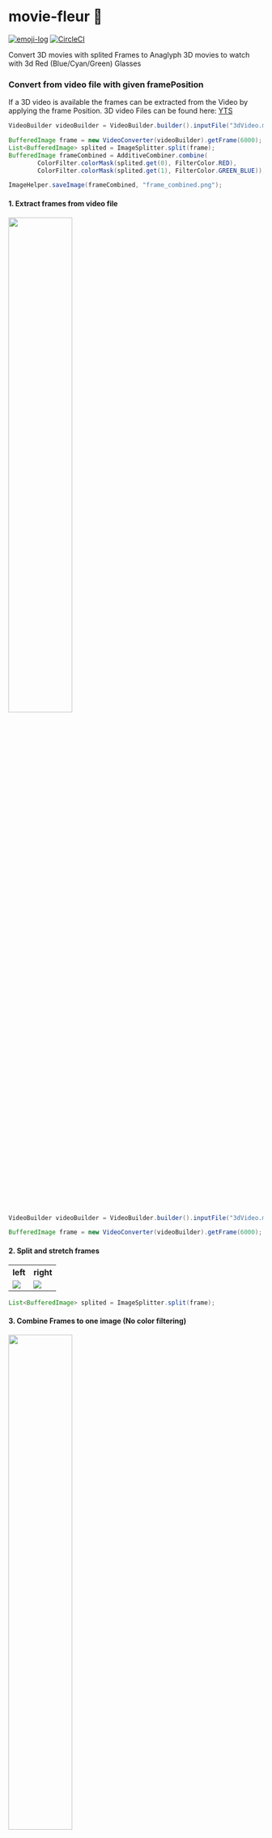 # movie-fleur 🌻
[![emoji-log](https://cdn.rawgit.com/ahmadawais/stuff/ca97874/emoji-log/flat-round.svg)](https://github.com/ahmadawais/Emoji-Log/)
[![CircleCI](https://circleci.com/gh/Wetwer/movie-fleur/tree/master.svg?style=svg)](https://circleci.com/gh/Wetwer/movie-fleur/tree/master)

Convert 3D movies with splited Frames to Anaglyph 3D movies to watch with 3d Red (Blue/Cyan/Green) Glasses

### Convert from video file with given framePosition
If a 3D video is available the frames can be extracted from the Video by applying the frame Position. 3D video Files can be found here: <a href="https://yts.am/browse-movies/0/3D/all/0/downloads">YTS</a>
```java
VideoBuilder videoBuilder = VideoBuilder.builder().inputFile("3dVideo.mp4").build();

BufferedImage frame = new VideoConverter(videoBuilder).getFrame(6000);
List<BufferedImage> splited = ImageSplitter.split(frame);
BufferedImage frameCombined = AdditiveCombiner.combine(
        ColorFilter.colorMask(splited.get(0), FilterColor.RED),
        ColorFilter.colorMask(splited.get(1), FilterColor.GREEN_BLUE));

ImageHelper.saveImage(frameCombined, "frame_combined.png");
```


#### 1. Extract frames from video file
<img src="https://mask.imgur.com/ODNFPZ6.jpg" width="50%">

```java
VideoBuilder videoBuilder = VideoBuilder.builder().inputFile("3dVideo.mp4").build();

BufferedImage frame = new VideoConverter(videoBuilder).getFrame(6000);
```


#### 2. Split and stretch frames
<table>
    <tr>
        <th>
            left
        </th>
        <th>
            right
        </th>
    </tr>
    <tr>
        <td>
            <img src="https://mask.imgur.com/S2jKdVA.jpg">
        </td>
        <td>
            <img src="https://mask.imgur.com/krLVxOF.jpg">
        </td>
    </tr>
</table>

```java
List<BufferedImage> splited = ImageSplitter.split(frame);
```

#### 3. Combine Frames to one image (No color filtering)
<img src="https://mask.imgur.com/lFv7n8y.jpg" width="50%">

```java
BufferedImage combined = AlphaCombiner.combine(frame);
```

#### 4. Apply color filter
<table>
    <tr>
        <th>
            left
        </th>
        <th>
            right
        </th>
    </tr>
    <tr>
        <td>
            <img src="https://mask.imgur.com/YKJuLNS.png">
        </td>
        <td>
            <img src="https://i.imgur.com/hNGX1do.jpg">
        </td>
    </tr>
    <tr>
        <td>
            RGB(x, 0, 0) / 0xFFFF0000
        </td>
        <td>
            RGB(0, x, x) / 0xFF00FFFF
        </td>
    </tr>
</table>

```java
BufferedImage redFilterImg = ColorFilter.colorMask(splited.get(0), FilterColor.RED);
BufferedImage greenBlueFilterImg = ColorFilter.colorMask(splited.get(1), FilterColor.GREEN_BLUE);
```


#### 5. Combined with filter
<img src="https://i.imgur.com/hgqPHa2.jpg" width="50%">
<p>
    Additive Color filtering => For every Pixel on final Image RGB(LeftImage.red, RightImage.green, RightImage.blue)
</p>

```java
BufferedImage additiveCombinedFrame = AdditiveCombiner.combine(
        ColorFilter.colorMask(splited.get(0), FilterColor.RED),
        ColorFilter.colorMask(splited.get(1), FilterColor.GREEN_BLUE)
);
```

#### Apply Grayscale to images

<table>
<tr>
<th>Default</th>
<th>Indexed</th>
<th>Gray</th>
<th>Binary</th>
</tr>
<tr>
<td>
<img src="https://i.imgur.com/ZcNK1s2.jpg">
</td>
<td>
<img src="https://i.imgur.com/dBI2ZFI.png">
</td>
<td>
<img src="https://i.imgur.com/C6A2pMO.jpg">
</td>
<td>
<img src="https://i.imgur.com/FyijEmt.png">
</td>
</tr>

<tr>
<th>Green</th>
<th>Blue</th>
<th>Transparent (0.5)</th>
<th>Invert</th>
</tr>
<tr>
<td>
<img src="https://i.imgur.com/3HPSel1.png">
</td>
<td>
<img src="https://i.imgur.com/lXIyDEm.jpg">
</td>
<td>
<img src="https://i.imgur.com/zMNBL6G.jpg">
</td>
<td>
<img src="https://i.imgur.com/RXWopYs.jpg">
</td>
</tr>
</table>

